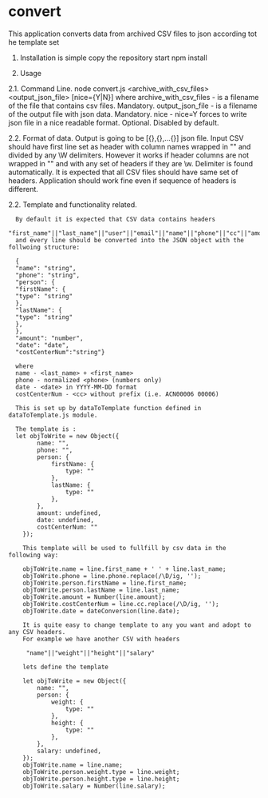 # convert
This application converts data from archived CSV files to json according tot he template set

1. Installation
   is simple 
   copy the repository
   start npm install

2. Usage

2.1. Command Line.
     node convert.js <archive_with_csv_files> <output_json_file> [nice={Y|N}]
     where 
        archive_with_csv_files - is a filename of the file that contains csv files. Mandatory.
        output_json_file - is a filename of the output file with json data. Mandatory.
        nice - nice=Y forces to write json file in a nice readable format. Optional. Disabled by default.
    
2.2. Format of data.
     Output is going to be [{},{},...{}] json file.
     Input CSV should have first line set as header with column names wrapped in "" and divided by any \W delimiters.
     However it works if header columns are not wrapped in "" and with any set of headers if they are \w.
     Delimiter is found automatically.
     It is expected that all CSV files should have same set of headers.
     Application should work fine even if sequence of headers is different.
     
2.2. Template and functionality related.
      
      By default it is expected that CSV data contains headers
      "first_name"||"last_name"||"user"||"email"||"name"||"phone"||"cc"||"amount"||"date"
      and every line should be converted into the JSON object with the follwoing structure:
     
      {
      "name": "string",
      "phone": "string",
      "person": {
      "firstName": {
      "type": "string"
      },
      "lastName": {
      "type": "string"
      },
      },
      "amount": "number",
      "date": "date",
      "costCenterNum":"string"}

      where
      name - <last_name> + <first_name>
      phone - normalized <phone> (numbers only)
      date - <date> in YYYY-MM-DD format
      costCenterNum - <cc> without prefix (i.e. ACN00006 00006)

      This is set up by dataToTemplate function defined in dataToTemplate.js module.
      
      The template is :
      let objToWrite = new Object({
            name: "",
            phone: "",
            person: {
                firstName: {
                    type: ""
                },
                lastName: {
                    type: ""
                },
            },
            amount: undefined,
            date: undefined,
            costCenterNum: ""
        });
        
        This template will be used to fullfill by csv data in the following way:
        
        objToWrite.name = line.first_name + ' ' + line.last_name;
        objToWrite.phone = line.phone.replace(/\D/ig, '');
        objToWrite.person.firstName = line.first_name;
        objToWrite.person.lastName = line.last_name;
        objToWrite.amount = Number(line.amount);
        objToWrite.costCenterNum = line.cc.replace(/\D/ig, '');
        objToWrite.date = dateConversion(line.date);

        It is quite easy to change template to any you want and adopt to any CSV headers.
        For example we have another CSV with headers 
        
         "name"||"weight"||"height"||"salary"
        
        lets define the template
        
        let objToWrite = new Object({
            name: "",
            person: {
                weight: {
                    type: ""
                },
                height: {
                    type: ""
                },
            },
            salary: undefined,
        });
        objToWrite.name = line.name;
        objToWrite.person.weight.type = line.weight;
        objToWrite.person.height.type = line.height;
        objToWrite.salary = Number(line.salary);
        
        
        
        
        
        

